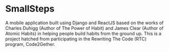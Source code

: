 # SmallSteps
A mobile application built using Django and ReactJS based on the works of Charles Duhigg (Author of The Power of Habit) and James Clear (Author of Atomic Habits) in helping people build habits from the ground up. This is a project hatched from participating in the Rewriting The Code (RTC) program, Code2Gether.
